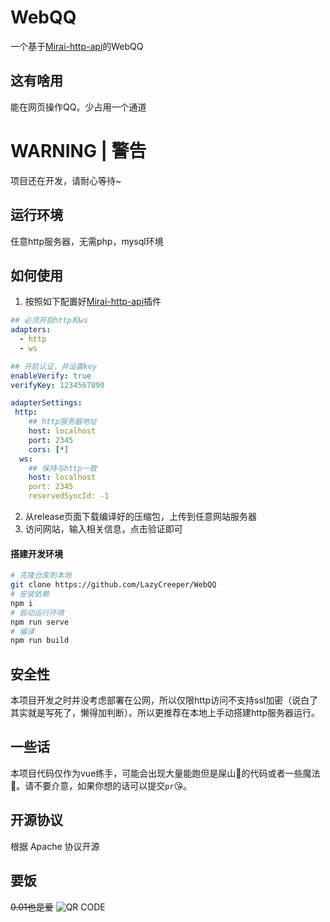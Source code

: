 # WebQQ
一个基于[Mirai-http-api](https://docs.mirai.mamoe.net/mirai-api-http/)的WebQQ

## 这有啥用
能在网页操作QQ。少占用一个通道

# WARNING | 警告
项目还在开发，请耐心等待~

## 运行环境
任意http服务器，无需php，mysql环境

## 如何使用
1. 按照如下配置好[Mirai-http-api](https://docs.mirai.mamoe.net/mirai-api-http/)插件
```yaml
## 必须开启http和ws
adapters:
  - http
  - ws

## 开启认证，并设置key
enableVerify: true
verifyKey: 1234567890

adapterSettings:
 http:
    ## http服务器地址
    host: localhost
    port: 2345
    cors: [*]
  ws:
    ## 保持与http一致
    host: localhost
    port: 2345
    reservedSyncId: -1
```
2. 从release页面下载编译好的压缩包，上传到任意网站服务器
3. 访问网站，输入相关信息，点击验证即可

#### 搭建开发环境
```bash
# 克隆仓库到本地
git clone https://github.com/LazyCreeper/WebQQ
# 安装依赖
npm i
# 启动运行环境
npm run serve
# 编译
npm run build
```

## 安全性
本项目开发之时并没考虑部署在公网，所以仅限http访问不支持ssl加密（说白了其实就是写死了，懒得加判断）。所以更推荐在本地上手动搭建http服务器运行。

## 一些话
本项目代码仅作为vue练手，可能会出现大量能跑但是屎山💩的代码或者一些魔法🔮。请不要介意，如果你想的话可以提交`pr`😘。

## 开源协议
根据 Apache 协议开源

## 要饭
~~0.01也是爱~~
![QR CODE](https://qn-store-pub-tx.seewo.com/676b69a1b8ad4f9391555c127a2331c7165760252223383)

